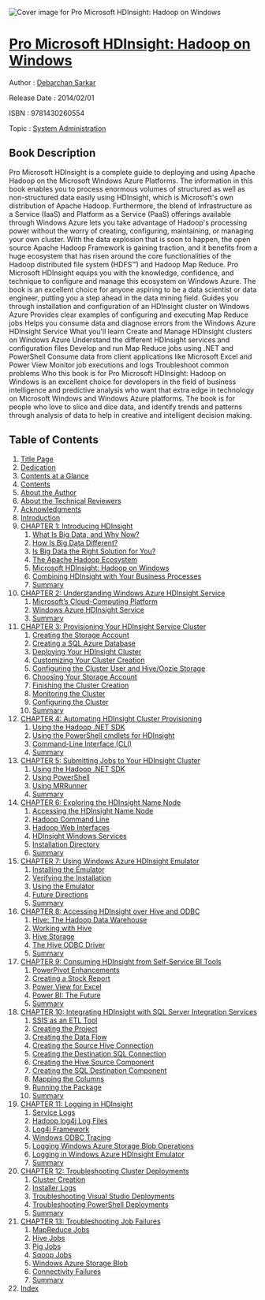 ![Cover image for Pro Microsoft HDInsight: Hadoop on Windows](https://imgdetail.ebookreading.net/cover/cover/system_admin/EB9781430260554.jpg)

[Pro Microsoft HDInsight: Hadoop on Windows](https://ebookreading.net/view/book/Pro+Microsoft+HDInsight%3A+Hadoop+on+Windows-EB9781430260554_1.html "Pro Microsoft HDInsight: Hadoop on Windows")
====================================================================================================================

Author : [Debarchan Sarkar](https://ebookreading.net/search/author/Debarchan+Sarkar)

Release Date : 2014/02/01

ISBN : 9781430260554

Topic : [System Administration](https://ebookreading.net/search/category/system-administration)

Book Description
-----------------

Pro Microsoft HDInsight is a complete guide to deploying and using Apache Hadoop on the Microsoft Windows Azure Platforms. The information in this book enables you to process enormous volumes of structured as well as non-structured data easily using HDInsight, which is Microsoft's own distribution of Apache Hadoop. Furthermore, the blend of Infrastructure as a Service (IaaS) and Platform as a Service (PaaS) offerings available through Windows Azure lets you take advantage of Hadoop's processing power without the worry of creating, configuring, maintaining, or managing your own cluster.
With the data explosion that is soon to happen, the open source Apache Hadoop Framework is gaining traction, and it benefits from a huge ecosystem that has risen around the core functionalities of the Hadoop distributed file system (HDFS™) and Hadoop Map Reduce. Pro Microsoft HDInsight equips you with the knowledge, confidence, and technique to configure and manage this ecosystem on Windows Azure.  The book is an excellent choice for anyone aspiring to be a data scientist or data engineer, putting you a step ahead in the data mining field.
Guides you through installation and configuration of an HDInsight cluster on Windows Azure
Provides clear examples of configuring and executing Map Reduce jobs
Helps you consume data and diagnose errors from the Windows Azure HDInsight Service
What you'll learn
Create and Manage HDInsight clusters on Windows Azure
Understand the different HDInsight services and configuration files
Develop and run Map Reduce jobs using .NET and PowerShell
Consume data from client applications like Microsoft Excel and Power View
Monitor job executions and logs
Troubleshoot common problems
Who this book is for
Pro Microsoft HDInsight: Hadoop on Windows is an excellent choice for developers in the field of business intelligence and predictive analysis who want that extra edge in technology on Microsoft Windows and Windows Azure platforms. The book is for people who love to slice and dice data, and identify trends and patterns through analysis of data to help in creative and intelligent decision making.
              
Table of Contents
-----------------

1. [Title Page](https://ebookreading.net/view/book/Pro+Microsoft+HDInsight%3A+Hadoop+on+Windows-EB9781430260554_2.html)
1. [Dedication](https://ebookreading.net/view/book/Pro+Microsoft+HDInsight%3A+Hadoop+on+Windows-EB9781430260554_4.html)
1. [Contents at a Glance](https://ebookreading.net/view/book/Pro+Microsoft+HDInsight%3A+Hadoop+on+Windows-EB9781430260554_5.html)
1. [Contents](https://ebookreading.net/view/book/Pro+Microsoft+HDInsight%3A+Hadoop+on+Windows-EB9781430260554_6.html)
1. [About the Author](https://ebookreading.net/view/book/Pro+Microsoft+HDInsight%3A+Hadoop+on+Windows-EB9781430260554_7.html)
1. [About the Technical Reviewers](https://ebookreading.net/view/book/Pro+Microsoft+HDInsight%3A+Hadoop+on+Windows-EB9781430260554_8.html)
1. [Acknowledgments](https://ebookreading.net/view/book/Pro+Microsoft+HDInsight%3A+Hadoop+on+Windows-EB9781430260554_9.html)
1. [Introduction](https://ebookreading.net/view/book/Pro+Microsoft+HDInsight%3A+Hadoop+on+Windows-EB9781430260554_10.html)
1. [CHAPTER 1: Introducing HDInsight](https://ebookreading.net/view/book/Pro+Microsoft+HDInsight%3A+Hadoop+on+Windows-EB9781430260554_11.html)
    1. [What Is Big Data, and Why Now?](https://ebookreading.net/view/book/Pro+Microsoft+HDInsight%3A+Hadoop+on+Windows-EB9781430260554_11.html#Sec1)
    1. [How Is Big Data Different?](https://ebookreading.net/view/book/Pro+Microsoft+HDInsight%3A+Hadoop+on+Windows-EB9781430260554_11.html#Sec2)
    1. [Is Big Data the Right Solution for You?](https://ebookreading.net/view/book/Pro+Microsoft+HDInsight%3A+Hadoop+on+Windows-EB9781430260554_11.html#Sec3)
    1. [The Apache Hadoop Ecosystem](https://ebookreading.net/view/book/Pro+Microsoft+HDInsight%3A+Hadoop+on+Windows-EB9781430260554_11.html#Sec4)
    1. [Microsoft HDInsight: Hadoop on Windows](https://ebookreading.net/view/book/Pro+Microsoft+HDInsight%3A+Hadoop+on+Windows-EB9781430260554_11.html#Sec5)
    1. [Combining HDInsight with Your Business Processes](https://ebookreading.net/view/book/Pro+Microsoft+HDInsight%3A+Hadoop+on+Windows-EB9781430260554_11.html#Sec6)
    1. [Summary](https://ebookreading.net/view/book/Pro+Microsoft+HDInsight%3A+Hadoop+on+Windows-EB9781430260554_11.html#Sec7)
1. [CHAPTER 2: Understanding Windows Azure HDInsight Service](https://ebookreading.net/view/book/Pro+Microsoft+HDInsight%3A+Hadoop+on+Windows-EB9781430260554_12.html)
    1. [Microsoft’s Cloud-Computing Platform](https://ebookreading.net/view/book/Pro+Microsoft+HDInsight%3A+Hadoop+on+Windows-EB9781430260554_12.html#Sec1)
    1. [Windows Azure HDInsight Service](https://ebookreading.net/view/book/Pro+Microsoft+HDInsight%3A+Hadoop+on+Windows-EB9781430260554_12.html#Sec2)
    1. [Summary](https://ebookreading.net/view/book/Pro+Microsoft+HDInsight%3A+Hadoop+on+Windows-EB9781430260554_12.html#Sec12)
1. [CHAPTER 3: Provisioning Your HDInsight Service Cluster](https://ebookreading.net/view/book/Pro+Microsoft+HDInsight%3A+Hadoop+on+Windows-EB9781430260554_13.html)
    1. [Creating the Storage Account](https://ebookreading.net/view/book/Pro+Microsoft+HDInsight%3A+Hadoop+on+Windows-EB9781430260554_13.html#Sec1)
    1. [Creating a SQL Azure Database](https://ebookreading.net/view/book/Pro+Microsoft+HDInsight%3A+Hadoop+on+Windows-EB9781430260554_13.html#Sec2)
    1. [Deploying Your HDInsight Cluster](https://ebookreading.net/view/book/Pro+Microsoft+HDInsight%3A+Hadoop+on+Windows-EB9781430260554_13.html#Sec3)
    1. [Customizing Your Cluster Creation](https://ebookreading.net/view/book/Pro+Microsoft+HDInsight%3A+Hadoop+on+Windows-EB9781430260554_13.html#Sec4)
    1. [Configuring the Cluster User and Hive/Oozie Storage](https://ebookreading.net/view/book/Pro+Microsoft+HDInsight%3A+Hadoop+on+Windows-EB9781430260554_13.html#Sec5)
    1. [Choosing Your Storage Account](https://ebookreading.net/view/book/Pro+Microsoft+HDInsight%3A+Hadoop+on+Windows-EB9781430260554_13.html#Sec6)
    1. [Finishing the Cluster Creation](https://ebookreading.net/view/book/Pro+Microsoft+HDInsight%3A+Hadoop+on+Windows-EB9781430260554_13.html#Sec7)
    1. [Monitoring the Cluster](https://ebookreading.net/view/book/Pro+Microsoft+HDInsight%3A+Hadoop+on+Windows-EB9781430260554_13.html#Sec8)
    1. [Configuring the Cluster](https://ebookreading.net/view/book/Pro+Microsoft+HDInsight%3A+Hadoop+on+Windows-EB9781430260554_13.html#Sec9)
    1. [Summary](https://ebookreading.net/view/book/Pro+Microsoft+HDInsight%3A+Hadoop+on+Windows-EB9781430260554_13.html#Sec10)
1. [CHAPTER 4: Automating HDInsight Cluster Provisioning](https://ebookreading.net/view/book/Pro+Microsoft+HDInsight%3A+Hadoop+on+Windows-EB9781430260554_14.html)
    1. [Using the Hadoop .NET SDK](https://ebookreading.net/view/book/Pro+Microsoft+HDInsight%3A+Hadoop+on+Windows-EB9781430260554_14.html#Sec1)
    1. [Using the PowerShell cmdlets for HDInsight](https://ebookreading.net/view/book/Pro+Microsoft+HDInsight%3A+Hadoop+on+Windows-EB9781430260554_14.html#Sec5)
    1. [Command-Line Interface (CLI)](https://ebookreading.net/view/book/Pro+Microsoft+HDInsight%3A+Hadoop+on+Windows-EB9781430260554_14.html#Sec6)
    1. [Summary](https://ebookreading.net/view/book/Pro+Microsoft+HDInsight%3A+Hadoop+on+Windows-EB9781430260554_14.html#Sec7)
1. [CHAPTER 5: Submitting Jobs to Your HDInsight Cluster](https://ebookreading.net/view/book/Pro+Microsoft+HDInsight%3A+Hadoop+on+Windows-EB9781430260554_15.html)
    1. [Using the Hadoop .NET SDK](https://ebookreading.net/view/book/Pro+Microsoft+HDInsight%3A+Hadoop+on+Windows-EB9781430260554_15.html#Sec1)
    1. [Using PowerShell](https://ebookreading.net/view/book/Pro+Microsoft+HDInsight%3A+Hadoop+on+Windows-EB9781430260554_15.html#Sec12)
    1. [Using MRRunner](https://ebookreading.net/view/book/Pro+Microsoft+HDInsight%3A+Hadoop+on+Windows-EB9781430260554_15.html#Sec15)
    1. [Summary](https://ebookreading.net/view/book/Pro+Microsoft+HDInsight%3A+Hadoop+on+Windows-EB9781430260554_15.html#Sec16)
1. [CHAPTER 6: Exploring the HDInsight Name Node](https://ebookreading.net/view/book/Pro+Microsoft+HDInsight%3A+Hadoop+on+Windows-EB9781430260554_16.html)
    1. [Accessing the HDInsight Name Node](https://ebookreading.net/view/book/Pro+Microsoft+HDInsight%3A+Hadoop+on+Windows-EB9781430260554_16.html#Sec1)
    1. [Hadoop Command Line](https://ebookreading.net/view/book/Pro+Microsoft+HDInsight%3A+Hadoop+on+Windows-EB9781430260554_16.html#Sec2)
    1. [Hadoop Web Interfaces](https://ebookreading.net/view/book/Pro+Microsoft+HDInsight%3A+Hadoop+on+Windows-EB9781430260554_16.html#Sec6)
    1. [HDInsight Windows Services](https://ebookreading.net/view/book/Pro+Microsoft+HDInsight%3A+Hadoop+on+Windows-EB9781430260554_16.html#Sec10)
    1. [Installation Directory](https://ebookreading.net/view/book/Pro+Microsoft+HDInsight%3A+Hadoop+on+Windows-EB9781430260554_16.html#Sec11)
    1. [Summary](https://ebookreading.net/view/book/Pro+Microsoft+HDInsight%3A+Hadoop+on+Windows-EB9781430260554_16.html#Sec12)
1. [CHAPTER 7: Using Windows Azure HDInsight Emulator](https://ebookreading.net/view/book/Pro+Microsoft+HDInsight%3A+Hadoop+on+Windows-EB9781430260554_17.html)
    1. [Installing the Emulator](https://ebookreading.net/view/book/Pro+Microsoft+HDInsight%3A+Hadoop+on+Windows-EB9781430260554_17.html#Sec1)
    1. [Verifying the Installation](https://ebookreading.net/view/book/Pro+Microsoft+HDInsight%3A+Hadoop+on+Windows-EB9781430260554_17.html#Sec2)
    1. [Using the Emulator](https://ebookreading.net/view/book/Pro+Microsoft+HDInsight%3A+Hadoop+on+Windows-EB9781430260554_17.html#Sec3)
    1. [Future Directions](https://ebookreading.net/view/book/Pro+Microsoft+HDInsight%3A+Hadoop+on+Windows-EB9781430260554_17.html#Sec4)
    1. [Summary](https://ebookreading.net/view/book/Pro+Microsoft+HDInsight%3A+Hadoop+on+Windows-EB9781430260554_17.html#Sec5)
1. [CHAPTER 8: Accessing HDInsight over Hive and ODBC](https://ebookreading.net/view/book/Pro+Microsoft+HDInsight%3A+Hadoop+on+Windows-EB9781430260554_18.html)
    1. [Hive: The Hadoop Data Warehouse](https://ebookreading.net/view/book/Pro+Microsoft+HDInsight%3A+Hadoop+on+Windows-EB9781430260554_18.html#Sec1)
    1. [Working with Hive](https://ebookreading.net/view/book/Pro+Microsoft+HDInsight%3A+Hadoop+on+Windows-EB9781430260554_18.html#Sec2)
    1. [Hive Storage](https://ebookreading.net/view/book/Pro+Microsoft+HDInsight%3A+Hadoop+on+Windows-EB9781430260554_18.html#Sec6)
    1. [The Hive ODBC Driver](https://ebookreading.net/view/book/Pro+Microsoft+HDInsight%3A+Hadoop+on+Windows-EB9781430260554_18.html#Sec7)
    1. [Summary](https://ebookreading.net/view/book/Pro+Microsoft+HDInsight%3A+Hadoop+on+Windows-EB9781430260554_18.html#Sec12)
1. [CHAPTER 9: Consuming HDInsight from Self-Service BI Tools](https://ebookreading.net/view/book/Pro+Microsoft+HDInsight%3A+Hadoop+on+Windows-EB9781430260554_19.html)
    1. [PowerPivot Enhancements](https://ebookreading.net/view/book/Pro+Microsoft+HDInsight%3A+Hadoop+on+Windows-EB9781430260554_19.html#Sec1)
    1. [Creating a Stock Report](https://ebookreading.net/view/book/Pro+Microsoft+HDInsight%3A+Hadoop+on+Windows-EB9781430260554_19.html#Sec2)
    1. [Power View for Excel](https://ebookreading.net/view/book/Pro+Microsoft+HDInsight%3A+Hadoop+on+Windows-EB9781430260554_19.html#Sec3)
    1. [Power BI: The Future](https://ebookreading.net/view/book/Pro+Microsoft+HDInsight%3A+Hadoop+on+Windows-EB9781430260554_19.html#Sec4)
    1. [Summary](https://ebookreading.net/view/book/Pro+Microsoft+HDInsight%3A+Hadoop+on+Windows-EB9781430260554_19.html#Sec5)
1. [CHAPTER 10: Integrating HDInsight with SQL Server Integration Services](https://ebookreading.net/view/book/Pro+Microsoft+HDInsight%3A+Hadoop+on+Windows-EB9781430260554_20.html)
    1. [SSIS as an ETL Tool](https://ebookreading.net/view/book/Pro+Microsoft+HDInsight%3A+Hadoop+on+Windows-EB9781430260554_20.html#Sec1)
    1. [Creating the Project](https://ebookreading.net/view/book/Pro+Microsoft+HDInsight%3A+Hadoop+on+Windows-EB9781430260554_20.html#Sec2)
    1. [Creating the Data Flow](https://ebookreading.net/view/book/Pro+Microsoft+HDInsight%3A+Hadoop+on+Windows-EB9781430260554_20.html#Sec3)
    1. [Creating the Source Hive Connection](https://ebookreading.net/view/book/Pro+Microsoft+HDInsight%3A+Hadoop+on+Windows-EB9781430260554_20.html#Sec4)
    1. [Creating the Destination SQL Connection](https://ebookreading.net/view/book/Pro+Microsoft+HDInsight%3A+Hadoop+on+Windows-EB9781430260554_20.html#Sec5)
    1. [Creating the Hive Source Component](https://ebookreading.net/view/book/Pro+Microsoft+HDInsight%3A+Hadoop+on+Windows-EB9781430260554_20.html#Sec6)
    1. [Creating the SQL Destination Component](https://ebookreading.net/view/book/Pro+Microsoft+HDInsight%3A+Hadoop+on+Windows-EB9781430260554_20.html#Sec7)
    1. [Mapping the Columns](https://ebookreading.net/view/book/Pro+Microsoft+HDInsight%3A+Hadoop+on+Windows-EB9781430260554_20.html#Sec8)
    1. [Running the Package](https://ebookreading.net/view/book/Pro+Microsoft+HDInsight%3A+Hadoop+on+Windows-EB9781430260554_20.html#Sec9)
    1. [Summary](https://ebookreading.net/view/book/Pro+Microsoft+HDInsight%3A+Hadoop+on+Windows-EB9781430260554_20.html#Sec10)
1. [CHAPTER 11: Logging in HDInsight](https://ebookreading.net/view/book/Pro+Microsoft+HDInsight%3A+Hadoop+on+Windows-EB9781430260554_21.html)
    1. [Service Logs](https://ebookreading.net/view/book/Pro+Microsoft+HDInsight%3A+Hadoop+on+Windows-EB9781430260554_21.html#Sec1)
    1. [Hadoop log4j Log Files](https://ebookreading.net/view/book/Pro+Microsoft+HDInsight%3A+Hadoop+on+Windows-EB9781430260554_21.html#Sec5)
    1. [Log4j Framework](https://ebookreading.net/view/book/Pro+Microsoft+HDInsight%3A+Hadoop+on+Windows-EB9781430260554_21.html#Sec6)
    1. [Windows ODBC Tracing](https://ebookreading.net/view/book/Pro+Microsoft+HDInsight%3A+Hadoop+on+Windows-EB9781430260554_21.html#Sec7)
    1. [Logging Windows Azure Storage Blob Operations](https://ebookreading.net/view/book/Pro+Microsoft+HDInsight%3A+Hadoop+on+Windows-EB9781430260554_21.html#Sec8)
    1. [Logging in Windows Azure HDInsight Emulator](https://ebookreading.net/view/book/Pro+Microsoft+HDInsight%3A+Hadoop+on+Windows-EB9781430260554_21.html#Sec9)
    1. [Summary](https://ebookreading.net/view/book/Pro+Microsoft+HDInsight%3A+Hadoop+on+Windows-EB9781430260554_21.html#Sec10)
1. [CHAPTER 12: Troubleshooting Cluster Deployments](https://ebookreading.net/view/book/Pro+Microsoft+HDInsight%3A+Hadoop+on+Windows-EB9781430260554_22.html)
    1. [Cluster Creation](https://ebookreading.net/view/book/Pro+Microsoft+HDInsight%3A+Hadoop+on+Windows-EB9781430260554_22.html#Sec1)
    1. [Installer Logs](https://ebookreading.net/view/book/Pro+Microsoft+HDInsight%3A+Hadoop+on+Windows-EB9781430260554_22.html#Sec2)
    1. [Troubleshooting Visual Studio Deployments](https://ebookreading.net/view/book/Pro+Microsoft+HDInsight%3A+Hadoop+on+Windows-EB9781430260554_22.html#Sec3)
    1. [Troubleshooting PowerShell Deployments](https://ebookreading.net/view/book/Pro+Microsoft+HDInsight%3A+Hadoop+on+Windows-EB9781430260554_22.html#Sec6)
    1. [Summary](https://ebookreading.net/view/book/Pro+Microsoft+HDInsight%3A+Hadoop+on+Windows-EB9781430260554_22.html#Sec9)
1. [CHAPTER 13: Troubleshooting Job Failures](https://ebookreading.net/view/book/Pro+Microsoft+HDInsight%3A+Hadoop+on+Windows-EB9781430260554_23.html)
    1. [MapReduce Jobs](https://ebookreading.net/view/book/Pro+Microsoft+HDInsight%3A+Hadoop+on+Windows-EB9781430260554_23.html#Sec1)
    1. [Hive Jobs](https://ebookreading.net/view/book/Pro+Microsoft+HDInsight%3A+Hadoop+on+Windows-EB9781430260554_23.html#Sec9)
    1. [Pig Jobs](https://ebookreading.net/view/book/Pro+Microsoft+HDInsight%3A+Hadoop+on+Windows-EB9781430260554_23.html#Sec14)
    1. [Sqoop Jobs](https://ebookreading.net/view/book/Pro+Microsoft+HDInsight%3A+Hadoop+on+Windows-EB9781430260554_23.html#Sec19)
    1. [Windows Azure Storage Blob](https://ebookreading.net/view/book/Pro+Microsoft+HDInsight%3A+Hadoop+on+Windows-EB9781430260554_23.html#Sec20)
    1. [Connectivity Failures](https://ebookreading.net/view/book/Pro+Microsoft+HDInsight%3A+Hadoop+on+Windows-EB9781430260554_23.html#Sec23)
    1. [Summary](https://ebookreading.net/view/book/Pro+Microsoft+HDInsight%3A+Hadoop+on+Windows-EB9781430260554_23.html#Sec24)
1. [Index](https://ebookreading.net/view/book/Pro+Microsoft+HDInsight%3A+Hadoop+on+Windows-EB9781430260554_24.html)
